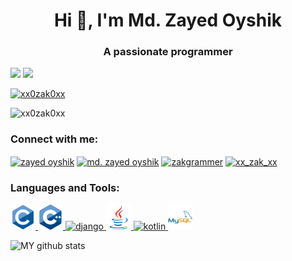 <h1 align="center">Hi 👋, I'm Md. Zayed Oyshik</h1>
<h3 align="center">A passionate programmer</h3>

![](https://raw.githubusercontent.com/xX0ZAK0Xx/cf-stats/main/output/light_card.svg#gh-dark-mode-only)
![](https://raw.githubusercontent.com/xX0ZAK0Xx/cf-stats/main/output/light_card.svg)


<p align="left"> <a href="https://github.com/ryo-ma/github-profile-trophy"><img src="https://github-profile-trophy.vercel.app/?username=xx0zak0xx" alt="xx0zak0xx" /></a> </p>

<p align="left"> <img src="https://komarev.com/ghpvc/?username=xx0zak0xx&label=Profile%20views&color=0e75b6&style=flat" alt="xx0zak0xx" /> </p>

<h3 align="left">Connect with me:</h3>
<p align="left">
<a href="https://www.linkedin.com/in/zayed-oyshik-a17598218/" target="blank"><img align="center" src="https://raw.githubusercontent.com/rahuldkjain/github-profile-readme-generator/master/src/images/icons/Social/linked-in-alt.svg" alt="zayed oyshik" height="30" width="40" /></a>
<a href="https://fb.com/DEYAZ.404" target="blank"><img align="center" src="https://raw.githubusercontent.com/rahuldkjain/github-profile-readme-generator/master/src/images/icons/Social/facebook.svg" alt="md. zayed oyshik" height="30" width="40" /></a>
<a href="https://instagram.com/zakgrammer" target="blank"><img align="center" src="https://raw.githubusercontent.com/rahuldkjain/github-profile-readme-generator/master/src/images/icons/Social/instagram.svg" alt="zakgrammer" height="30" width="40" /></a>
<a href="https://codeforces.com/profile/xX_ZAK_Xx" target="blank"><img align="center" src="https://raw.githubusercontent.com/rahuldkjain/github-profile-readme-generator/master/src/images/icons/Social/codeforces.svg" alt="xx_zak_xx" height="30" width="40" /></a>
</p>

<h3 align="left">Languages and Tools:</h3>
<p align="left"> <a href="https://www.cprogramming.com/" target="_blank" rel="noreferrer"> <img src="https://raw.githubusercontent.com/devicons/devicon/master/icons/c/c-original.svg" alt="c" width="40" height="40"/> </a> <a href="https://www.w3schools.com/cpp/" target="_blank" rel="noreferrer"> <img src="https://raw.githubusercontent.com/devicons/devicon/master/icons/cplusplus/cplusplus-original.svg" alt="cplusplus" width="40" height="40"/> </a> <a href="https://www.djangoproject.com/" target="_blank" rel="noreferrer"> <img src="https://cdn.worldvectorlogo.com/logos/django.svg" alt="django" width="40" height="40"/> </a> <a href="https://www.java.com" target="_blank" rel="noreferrer"> <img src="https://raw.githubusercontent.com/devicons/devicon/master/icons/java/java-original.svg" alt="java" width="40" height="40"/> </a> <a href="https://kotlinlang.org" target="_blank" rel="noreferrer"> <img src="https://www.vectorlogo.zone/logos/kotlinlang/kotlinlang-icon.svg" alt="kotlin" width="40" height="40"/> </a> <a href="https://www.mysql.com/" target="_blank" rel="noreferrer"> <img src="https://raw.githubusercontent.com/devicons/devicon/master/icons/mysql/mysql-original-wordmark.svg" alt="mysql" width="40" height="40"/> </a> </p>

<!-- <p>&nbsp;<img align="center" src="https://github-readme-stats.vercel.app/api?username=xx0zak0xx&show_icons=true&locale=en" alt="xx0zak0xx" /></p> -->


![MY github stats](https://github-readme-stats.vercel.app/api?username=xX0ZAK0Xx&&show_icons=true&title_color=ffffff&icon_color=f263f7&text_color=2c9ef5&bg_color=14181f)
